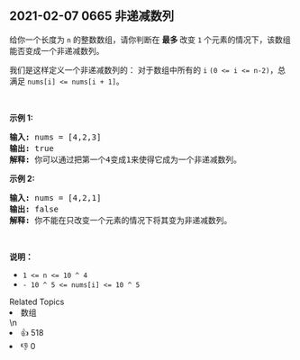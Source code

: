 ## 2021-02-07  0665 非递减数列

<p>给你一个长度为&nbsp;<code>n</code>&nbsp;的整数数组，请你判断在 <strong>最多 </strong>改变&nbsp;<code>1</code> 个元素的情况下，该数组能否变成一个非递减数列。</p>

<p>我们是这样定义一个非递减数列的：&nbsp;对于数组中所有的&nbsp;<code>i</code> <code>(0 &lt;= i &lt;= n-2)</code>，总满足 <code>nums[i] &lt;= nums[i + 1]</code>。</p>

<p>&nbsp;</p>

<p><strong>示例 1:</strong></p>

<pre><strong>输入:</strong> nums = [4,2,3]
<strong>输出:</strong> true
<strong>解释:</strong> 你可以通过把第一个4变成1来使得它成为一个非递减数列。
</pre>

<p><strong>示例 2:</strong></p>

<pre><strong>输入:</strong> nums = [4,2,1]
<strong>输出:</strong> false
<strong>解释:</strong> 你不能在只改变一个元素的情况下将其变为非递减数列。
</pre>

<p>&nbsp;</p>

<p><strong>说明：</strong></p>

<ul>
	<li><code>1 &lt;= n &lt;= 10 ^ 4</code></li>
	<li><code>- 10 ^ 5&nbsp;&lt;= nums[i] &lt;= 10 ^ 5</code></li>
</ul>
<div><div>Related Topics</div><div><li>数组</li></div></div>\n<div><li>👍 518</li><li>👎 0</li></div>